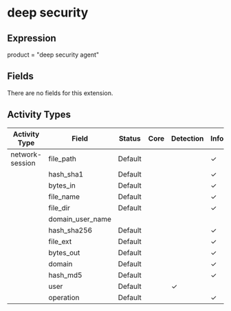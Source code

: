 deep security
=============

Expression
----------

product = "deep security agent"

Fields
------

There are no fields for this extension.

Activity Types
--------------

| Activity Type   | Field            | Status  | Core | Detection | Informational |
| --------------- | ---------------- | ------- | ---- | --------- | ------------- |
| network-session | file_path        | Default |      |           | &#10003;      |
|                 | hash_sha1        | Default |      |           | &#10003;      |
|                 | bytes_in         | Default |      |           | &#10003;      |
|                 | file_name        | Default |      |           | &#10003;      |
|                 | file_dir         | Default |      |           | &#10003;      |
|                 | domain_user_name |         |      |           |               |
|                 | hash_sha256      | Default |      |           | &#10003;      |
|                 | file_ext         | Default |      |           | &#10003;      |
|                 | bytes_out        | Default |      |           | &#10003;      |
|                 | domain           | Default |      |           | &#10003;      |
|                 | hash_md5         | Default |      |           | &#10003;      |
|                 | user             | Default |      | &#10003;  |               |
|                 | operation        | Default |      |           | &#10003;      |

